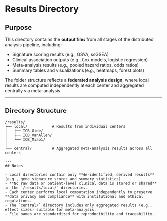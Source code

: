 # Results Directory

## Purpose

This directory contains the **output files** from all stages of the distributed analysis pipeline, including:

- Signature scoring results (e.g., GSVA, ssGSEA)
- Clinical association outputs (e.g., Cox models, logistic regression)
- Meta-analysis results (e.g., pooled hazard ratios, odds ratios)
- Summary tables and visualizations (e.g., heatmaps, forest plots)

The folder structure reflects a **federated analysis design**, where local results are computed independently at each center and aggregated centrally via meta-analysis.

---

## Directory Structure

```console
/results/
├── local/           # Results from individual centers
│   ├── ICB_Gide/
│   ├── ICB_VanAllen/
│   └── ICB_Miao1/
│
└── central/         # Aggregated meta-analysis results across all centers

---
## Notes

- Local directories contain only **de-identified, derived results** (e.g., gene signature scores and summary statistics).
- **No raw data or patient-level clinical data is stored or shared** in the `/results/local/` directories.
- Each center performs local computation independently to preserve **data privacy and compliance** with institutional and ethical regulations.
- The `central/` directory includes only aggregated results (e.g., effect sizes) suitable for meta-analysis.
- File names are standardized for reproducibility and traceability.
